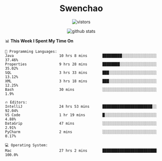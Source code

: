 <h1 align="center">Swenchao</h3>

<p align="center">
  <img src="https://visitor-badge.glitch.me/badge?page_id=Swenchao" alt="vistors" />
</p>

<p align="center">
  <img src="https://github-readme-stats.vercel.app/api?username=Swenchao&count_private=true&show_icons=true&theme=vue-dark&hide_title=true" alt="github stats" />
</p>

<!--START_SECTION:waka-->
📊 **This Week I Spent My Time On** 

```text
💬 Programming Languages: 
Java                     10 hrs 8 mins       █████████░░░░░░░░░░░░░░░░   37.46% 
Properties               9 hrs 28 mins       ████████░░░░░░░░░░░░░░░░░   35.02% 
SQL                      3 hrs 33 mins       ███░░░░░░░░░░░░░░░░░░░░░░   13.12% 
XML                      3 hrs 18 mins       ███░░░░░░░░░░░░░░░░░░░░░░   12.25% 
Bash                     30 mins             ░░░░░░░░░░░░░░░░░░░░░░░░░   1.9%

🔥 Editors: 
IntelliJ                 24 hrs 53 mins      ███████████████████████░░   92.04% 
VS Code                  1 hr 19 mins        █░░░░░░░░░░░░░░░░░░░░░░░░   4.88% 
DataGrip                 47 mins             ░░░░░░░░░░░░░░░░░░░░░░░░░   2.91% 
PyCharm                  2 mins              ░░░░░░░░░░░░░░░░░░░░░░░░░   0.17%

💻 Operating System: 
Mac                      27 hrs 2 mins       █████████████████████████   100.0%

```


<!--END_SECTION:waka-->

